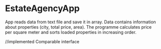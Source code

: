 # EstateAgencyApp

App reads data from text file and save it in array. Data contains information about properties (city, total price, area). 
The programme calculates price per square meter and sorts loaded properties in increasing order.

//implemented Comparable interface